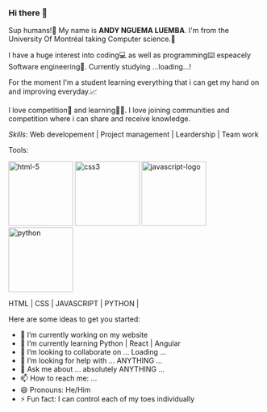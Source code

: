 ### Hi there 👋

Sup humans!🖖 My name is **ANDY NGUEMA LUEMBA**. I'm from the University Of Montréal taking Computer science.🧠

I have a huge interest into coding💻 as well as programming⌨️ espeacely Software engineering🥇. Currently studying ...loading...!

For the moment I'm a student learning everything that i can get my hand on and improving everyday.📈

I love competition😤 and learning👩‍🏫. I love joining communities and competition where i can share and receive knowledge.


*Skills*:
Web developement | Project management | Leardership | Team work

Tools:


<img width="128" height="128" src="https://img.icons8.com/plasticine/100/html-5.png" alt="html-5"/> <img width="128" height="128" src="https://img.icons8.com/dusk/128/css3.png" alt="css3"/>
<img width="128" height="128" src="https://img.icons8.com/dusk/128/javascript-logo.png" alt="javascript-logo"/>
<img width="128" height="128" src="https://img.icons8.com/arcade/128/python.png" alt="python"/>

HTML | CSS | JAVASCRIPT | PYTHON |


Here are some ideas to get you started:

- 🔭 I’m currently working on my website
- 🌱 I’m currently learning Python | React | Angular
- 👯 I’m looking to collaborate on ... Loading ...
- 🤔 I’m looking for help with ... ANYTHING ...
- 💬 Ask me about ...  absolutely ANYTHING ...
- 📫 How to reach me: ...
- 😄 Pronouns: He/Him
- ⚡ Fun fact: I can control each of my toes individually
